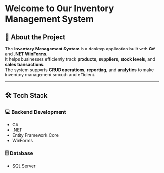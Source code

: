 ﻿#  Welcome to Our Inventory Management System
## 👋 About the Project

The **Inventory Management System** is a desktop application built with **C#** and **.NET WinForms**.  
It helps businesses efficiently track **products**, **suppliers**, **stock levels**, and **sales transactions**.  
The system supports **CRUD operations**, **reporting**, and **analytics** to make inventory management smooth and efficient.

---

## 🛠️ Tech Stack

### 💻 Backend Development
- C#
- .NET
- Entity Framework Core
- WinForms

### 🗄️ Database
- SQL Server
